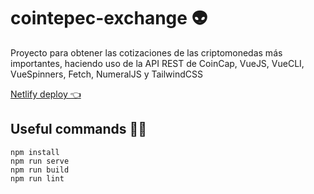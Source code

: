 # cointepec-exchange 👽

Proyecto para obtener las cotizaciones de las criptomonedas más importantes, haciendo uso de la API REST de CoinCap, VueJS, VueCLI, VueSpinners, Fetch, NumeralJS y TailwindCSS

[Netlify deploy 👈](https://cointepec.netlify.app/)

## Useful commands 👨‍🚀

```
npm install
npm run serve
npm run build
npm run lint
```
